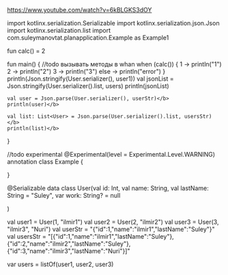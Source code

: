 https://www.youtube.com/watch?v=6kBLGKS3dOY

import kotlinx.serialization.Serializable</b>
import kotlinx.serialization.json.Json</b>
import kotlinx.serialization.list</b>
import com.suleymanovtat.planapplication.Example as Example1</b>


fun calc() = 2</b>

fun main() {</b>
    //todo вызывать методы в whan</b>
    when (calc()) {</b>
        1 -> println("1")</b>
        2 -> println("2")</b>
        3 -> println("3")</b>
        else -> println("error")</b>
    }</b>
    println(Json.stringify(User.serializer(), user1))</b>
    val jsonList = Json.stringify(User.serializer().list, users)</b>
    println(jsonList)</b>

    val user = Json.parse(User.serializer(), userStr)</b>
    println(user)</b>

    val list: List<User> = Json.parse(User.serializer().list, usersStr)</b>
    println(list)</b>
}

//todo experimental</b>
@Experimental(level = Experimental.Level.WARNING)</b>
annotation class Example {</b>

}</b>


@Serializable</b>
data class User(val id: Int,
                val name: String,
                val lastName: String = "Suley",
                var work: String? = null

)</b>

val user1 = User(1, "ilmir1")</b>
val user2 = User(2, "ilmir2")</b>
val user3 = User(3, "ilmir3", "Nuri")</b>
val userStr = "{\"id\":1,\"name\":\"ilmir1\",\"lastName\":\"Suley\"}"</b>
val usersStr = "[{\"id\":1,\"name\":\"ilmir1\",\"lastName\":\"Suley\"},{\"id\":2,\"name\":\"ilmir2\",\"lastName\":\"Suley\"},{\"id\":3,\"name\":\"ilmir3\",\"lastName\":\"Nuri\"}]"</b>

var users = listOf<User>(user1, user2, user3)</b>
